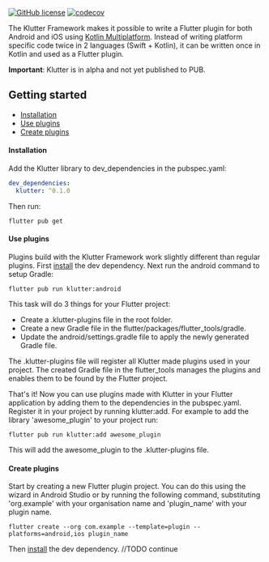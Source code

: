 [![GitHub license](https://img.shields.io/github/license/buijs-dev/klutter-dart?style=flat&color=purple)](https://github.com/buijs-dev/klutter-dart/blob/main/LICENSE)
[![codecov](https://codecov.io/gh/buijs-dev/klutter-dart/branch/main/graph/badge.svg?token=AS154MVM51)](https://codecov.io/gh/buijs-dev/klutter-dart)

The Klutter Framework makes it possible to write a Flutter plugin for both Android and iOS using [Kotlin Multiplatform](https://kotlinlang.org/docs/multiplatform.html).
Instead of writing platform specific code twice in 2 languages (Swift + Kotlin), it can be written
once in Kotlin and used as a Flutter plugin.

<B>Important</B>: Klutter is in alpha and not yet published to PUB.

## Getting started
- [Installation](#Installation)
- [Use plugins](#Use%20plugins)
- [Create plugins](#Create%20plugins)

#### Installation
Add the Klutter library to dev_dependencies in the pubspec.yaml:

```yaml
dev_dependencies:
  klutter: ^0.1.0
```

Then run:

```shell
flutter pub get
```

#### Use plugins
Plugins build with the Klutter Framework work slightly different than regular plugins.
First [install](#Installation) the dev dependency. Next run the android command to setup Gradle:

```shell
flutter pub run klutter:android
```

This task will do 3 things for your Flutter project:
- Create a .klutter-plugins file in the root folder.
- Create a new Gradle file in the flutter/packages/flutter_tools/gradle.
- Update the android/settings.gradle file to apply the newly generated Gradle file.

The .klutter-plugins file will register all Klutter made plugins used in your project.
The created Gradle file in the flutter_tools manages the plugins and enables them to
be found by the Flutter project.

That's it! Now you can use plugins made with Klutter in your Flutter application by 
adding them to the dependencies in the pubspec.yaml. Register it in your project
by running klutter:add. For example to add the library 'awesome_plugin' to your project
run:

```shell
flutter pub run klutter:add awesome_plugin  
```

This will add the awesome_plugin to the .klutter-plugins file.

#### Create plugins
Start by creating a new Flutter plugin project. You can do this using the wizard in Android Studio 
or by running the following command, substituting 'org.example' with your organisation name and
'plugin_name' with your plugin name.

```shell
flutter create --org com.example --template=plugin --platforms=android,ios plugin_name
```

Then [install](#Installation) the dev dependency. 
//TODO continue